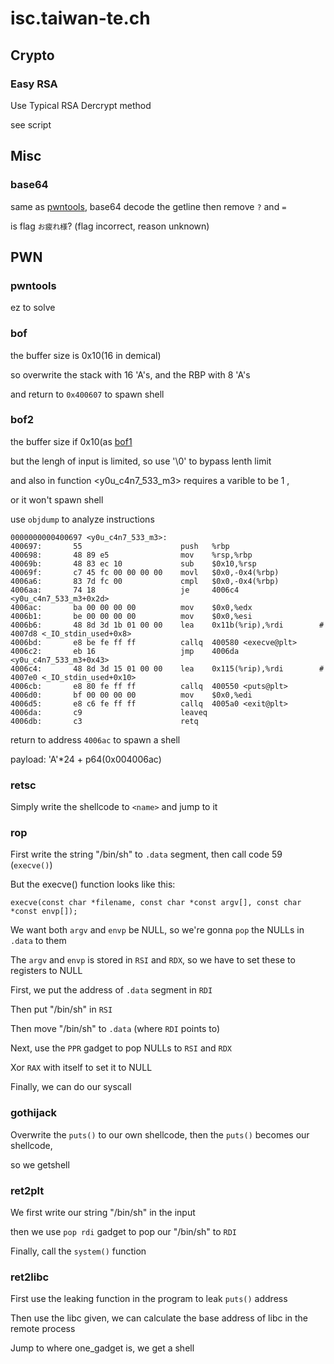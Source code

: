 # isc.taiwan-te.ch

## Crypto

### Easy RSA

Use Typical RSA Dercrypt method

see script


## Misc

### base64

same as [pwntools](#pwntools), base64 decode the getline then remove `?` and `=`

is flag `お疲れ様`? (flag incorrect, reason unknown)



## PWN

### pwntools

ez to solve

### bof

the buffer size is 0x10(16 in demical)

so overwrite the stack with 16 'A's, and the RBP with 8 'A's

and return to `0x400607` to spawn shell

### bof2

the buffer size if 0x10(as [bof1](#bof1)

but the lengh of input is limited, so use '\0' to bypass lenth limit

and also in function <y0u_c4n7_533_m3> requires a varible to be 1 ,

or it won't spawn shell

use `objdump` to analyze instructions

    0000000000400697 <y0u_c4n7_533_m3>:
    400697:       55                      push   %rbp
    400698:       48 89 e5                mov    %rsp,%rbp
    40069b:       48 83 ec 10             sub    $0x10,%rsp
    40069f:       c7 45 fc 00 00 00 00    movl   $0x0,-0x4(%rbp)
    4006a6:       83 7d fc 00             cmpl   $0x0,-0x4(%rbp)
    4006aa:       74 18                   je     4006c4 <y0u_c4n7_533_m3+0x2d>
    4006ac:       ba 00 00 00 00          mov    $0x0,%edx
    4006b1:       be 00 00 00 00          mov    $0x0,%esi
    4006b6:       48 8d 3d 1b 01 00 00    lea    0x11b(%rip),%rdi        # 4007d8 <_IO_stdin_used+0x8>
    4006bd:       e8 be fe ff ff          callq  400580 <execve@plt>
    4006c2:       eb 16                   jmp    4006da <y0u_c4n7_533_m3+0x43>
    4006c4:       48 8d 3d 15 01 00 00    lea    0x115(%rip),%rdi        # 4007e0 <_IO_stdin_used+0x10>
    4006cb:       e8 80 fe ff ff          callq  400550 <puts@plt>
    4006d0:       bf 00 00 00 00          mov    $0x0,%edi
    4006d5:       e8 c6 fe ff ff          callq  4005a0 <exit@plt>
    4006da:       c9                      leaveq 
    4006db:       c3                      retq


return to address `4006ac` to spawn a shell

payload: 'A'*24 + p64(0x004006ac)

### retsc

Simply write the shellcode to `<name>` and jump to it

### rop

First write the string "/bin/sh" to `.data` segment, then call code 59 (`execve()`)

But the execve() function looks like this:

`execve(const char *filename, const char *const argv[], const char *const envp[]);`

We want both `argv` and `envp` be NULL, so we're gonna `pop` the NULLs in `.data` to them

The `argv` and `envp` is stored in `RSI` and `RDX`, so we have to set these to registers to NULL

First, we put the address of `.data` segment in `RDI`

Then put "/bin/sh" in `RSI`

Then move "/bin/sh" to `.data` (where `RDI` points to)

Next, use the `PPR` gadget to pop NULLs to `RSI` and `RDX`

Xor `RAX` with itself to set it to NULL

Finally, we can do our syscall

### gothijack

Overwrite the `puts()` to our own shellcode, then the `puts()` becomes our shellcode,

so we getshell

### ret2plt

We first write our string "/bin/sh" in the input

then we use `pop rdi` gadget to pop our "/bin/sh" to `RDI`

Finally, call the `system()` function

### ret2libc

First use the leaking function in the program to leak `puts()` address

Then use the libc given, we can calculate the base address of libc in the remote process

Jump to where one_gadget is, we get a shell
